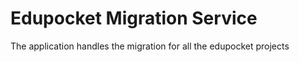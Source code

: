 # Edupocket Migration Service

The application handles the migration for all the edupocket projects

